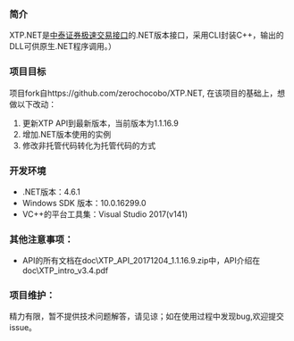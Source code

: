 ### 简介
XTP.NET是[中泰证券极速交易接口](https://xtp.zts.com.cn/home)的.NET版本接口，采用CLI封装C++，输出的DLL可供原生.NET程序调用。）


### 项目目标
项目fork自https://github.com/zerochocobo/XTP.NET,
在该项目的基础上，想做以下改动：

1. 更新XTP API到最新版本，当前版本为1.1.16.9
2. 增加.NET版本使用的实例
3. 修改非托管代码转化为托管代码的方式

### 开发环境
- .NET版本：4.6.1
- Windows SDK 版本：10.0.16299.0
- VC++的平台工具集：Visual Studio 2017(v141)

### 其他注意事项：

- API的所有文档在doc\XTP_API_20171204_1.1.16.9.zip中，API介绍在doc\XTP_intro_v3.4.pdf


### 项目维护：
精力有限，暂不提供技术问题解答，请见谅；如在使用过程中发现bug,欢迎提交issue。


